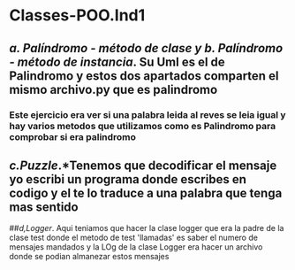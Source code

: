 # Classes-POO.Ind1

## *a. Palíndromo - método de clase y  b. Palíndromo - método de instancia*. Su Uml es el de Palindromo y estos dos apartados comparten el mismo archivo.py que es palindromo
### Este ejercicio era ver si una palabra leida al reves se leia igual y hay varios metodos que utilizamos como es Palindromo para comprobar si era palindromo
## *c.Puzzle*.***Tenemos que decodificar el mensaje yo escribi un programa donde escribes en codigo y el te lo traduce a una palabra que tenga mas sentido**
##*d,Logger*. Aqui teniamos que hacer la clase logger que era la padre de la clase test donde el metodo de test 'llamadas' es saber el numero de mensajes mandados y la LOg de la clase Logger era hacer un archivo donde se podian almanezar estos mensajes
